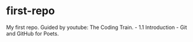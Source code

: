 # first-repo

My first repo. Guided by youtube: The Coding Train. - 1.1 Introduction - Git and GitHub for Poets.
